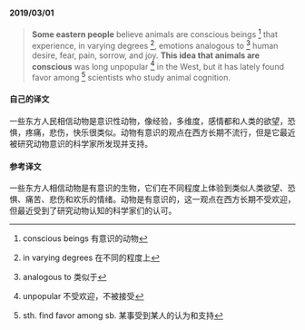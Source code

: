 #### 2019/03/01

> **Some eastern people** believe animals are conscious beings [^1] that experience, in varying degrees [^2], emotions analogous to [^3] human desire, fear, pain, sorrow, and joy. **This idea that animals are conscious** was long unpopular [^4] in the West, but it has lately found favor among [^5] scientists who study animal cognition.



#### 自己的译文

一些东方人民相信动物是意识性动物，像经验，多维度，感情都和人类的欲望，恐惧，疼痛，悲伤，快乐很类似。动物有意识的观点在西方长期不流行，但是它最近被研究动物意识的科学家所发现并支持。



#### 参考译文

一些东方人相信动物是有意识的生物，它们在不同程度上体验到类似人类欲望、恐惧、痛苦、悲伤和欢乐的情绪。动物是有意识的，这一观点在西方长期不受欢迎，但最近受到了研究动物认知的科学家们的认可。



[^1]: conscious beings 有意识的动物
[^2]: in varying degrees 在不同的程度上
[^3]: analogous to 类似于
[^4]: unpopular 不受欢迎，不被接受
[^5]: sth. find favor among sb. 某事受到某人的认为和支持